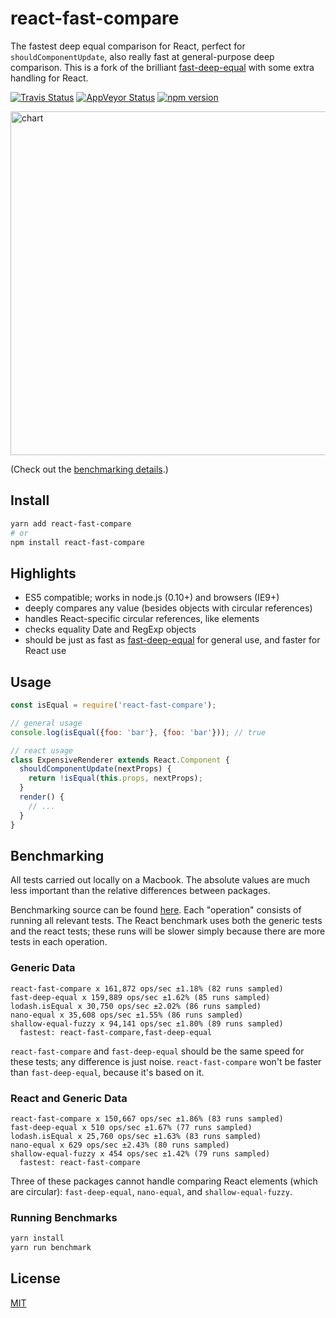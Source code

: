 # react-fast-compare

The fastest deep equal comparison for React, perfect for `shouldComponentUpdate`, also really fast at general-purpose deep comparison. This is a fork of the brilliant [fast-deep-equal](https://github.com/epoberezkin/fast-deep-equal) with some extra handling for React.

[![Travis Status][trav_img]][trav_site]
[![AppVeyor Status][appveyor_img]][appveyor_site]
[![npm version][npm_img]][npm_site]

<img src="https://i.imgur.com/KLUWQla.png" alt="chart" width="550"/>

(Check out the [benchmarking details](#benchmarking).)

## Install

```bash
yarn add react-fast-compare
# or
npm install react-fast-compare
```


## Highlights

- ES5 compatible; works in node.js (0.10+) and browsers (IE9+)
- deeply compares any value (besides objects with circular references)
- handles React-specific circular references, like elements
- checks equality Date and RegExp objects
- should be just as fast as [fast-deep-equal](https://github.com/epoberezkin/fast-deep-equal) for general use, and faster for React use

## Usage

```jsx
const isEqual = require('react-fast-compare');

// general usage
console.log(isEqual({foo: 'bar'}, {foo: 'bar'})); // true

// react usage
class ExpensiveRenderer extends React.Component {
  shouldComponentUpdate(nextProps) {
    return !isEqual(this.props, nextProps);
  }
  render() {
    // ...
  }
}
```

## Benchmarking

All tests carried out locally on a Macbook. The absolute values are much less important than the relative differences between packages.

Benchmarking source can be found [here](https://github.com/FormidableLabs/react-fast-compare/blob/master/spec/tests.js). Each "operation" consists of running all relevant tests. The React benchmark uses both the generic tests and the react tests; these runs will be slower simply because there are more tests in each operation.

### Generic Data

```
react-fast-compare x 161,872 ops/sec ±1.18% (82 runs sampled)
fast-deep-equal x 159,889 ops/sec ±1.62% (85 runs sampled)
lodash.isEqual x 30,750 ops/sec ±2.02% (86 runs sampled)
nano-equal x 35,608 ops/sec ±1.55% (86 runs sampled)
shallow-equal-fuzzy x 94,141 ops/sec ±1.80% (89 runs sampled)
  fastest: react-fast-compare,fast-deep-equal
```

`react-fast-compare` and `fast-deep-equal` should be the same speed for these tests; any difference is just noise. `react-fast-compare` won't be faster than `fast-deep-equal`, because it's based on it.

### React and Generic Data

```
react-fast-compare x 150,667 ops/sec ±1.86% (83 runs sampled)
fast-deep-equal x 510 ops/sec ±1.67% (77 runs sampled)
lodash.isEqual x 25,760 ops/sec ±1.63% (83 runs sampled)
nano-equal x 629 ops/sec ±2.43% (80 runs sampled)
shallow-equal-fuzzy x 454 ops/sec ±1.42% (79 runs sampled)
  fastest: react-fast-compare
```

Three of these packages cannot handle comparing React elements (which are circular): `fast-deep-equal`, `nano-equal`, and `shallow-equal-fuzzy`.

### Running Benchmarks

```bash
yarn install
yarn run benchmark
```


## License

[MIT](https://github.com/FormidableLabs/react-fast-compare/blob/readme/LICENSE)

[trav_img]: https://api.travis-ci.org/FormidableLabs/react-fast-compare.svg
[trav_site]: https://travis-ci.org/FormidableLabs/react-fast-compare
[cov_img]: https://img.shields.io/coveralls/FormidableLabs/react-fast-compare.svg
[cov_site]: https://coveralls.io/r/FormidableLabs/react-fast-compare
[npm_img]: https://badge.fury.io/js/react-fast-compare.svg
[npm_site]: http://badge.fury.io/js/react-fast-compare
[appveyor_img]: https://ci.appveyor.com/api/projects/status/github/formidablelabs/react-fast-compare?branch=master&svg=true
[appveyor_site]: https://ci.appveyor.com/project/FormidableLabs/react-fast-compare
